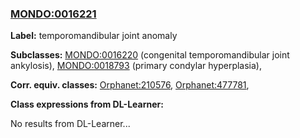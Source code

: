 
### [MONDO:0016221](http://purl.obolibrary.org/obo/MONDO_0016221)
**Label:** temporomandibular joint anomaly

**Subclasses:** [MONDO:0016220](http://purl.obolibrary.org/obo/MONDO_0016220) (congenital temporomandibular joint ankylosis), [MONDO:0018793](http://purl.obolibrary.org/obo/MONDO_0018793) (primary condylar hyperplasia), 

**Corr. equiv. classes:** [Orphanet:210576](http://www.orpha.net/ORDO/Orphanet_210576), [Orphanet:477781](http://www.orpha.net/ORDO/Orphanet_477781), 

**Class expressions from DL-Learner:**

No results from DL-Learner...



